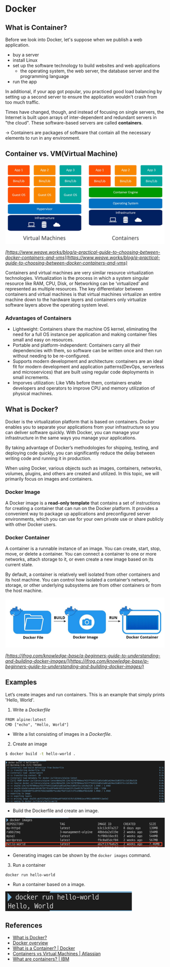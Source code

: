 # Docker

## What is Container?

Before we look into Docker, let's suppose when we publish a web application.

- buy a server
- install Linux
- set up the software technology to build websites and web applications
    - the operating system, the web server, the database server and the programming language
- run the app

In additional, if your app got popular, you practiced good load balancing by setting up a second server to ensure the application wouldn't crash from too much traffic.

Times have changed, though, and instead of focusing on single servers, the Internet is built upon arrays of inter-dependent and redundant servers in "the cloud". These software-based servers are called **containers**.

→ Containers are packages of software that contain all the necessary elements to run in any environment.

## Container vs. VM(Virtual Machine)
![containers-vs-virtual-machines](./images/containers-vs-virtual-machines.jpeg)

*[https://www.weave.works/blog/a-practical-guide-to-choosing-between-docker-containers-and-vms](https://www.weave.works/blog/a-practical-guide-to-choosing-between-docker-containers-and-vms)*

Containers and virtual machines are very similar resource virtualization technologies. Virtualization is the process in which a system singular resource like RAM, CPU, Disk, or Networking can be ‘virtualized’ and represented as multiple resources. The key differentiator between containers and virtual machines is that virtual machines virtualize an entire machine down to the hardware layers and containers only virtualize software layers above the operating system level.

### Advantages of Containers

- Lightweight: Containers share the machine OS kernel, eliminating the need for a full OS instance per application and making container files small and easy on resources.
- Portable and platform-independent: Containers carry all their dependencies with them, so software can be written once and then run without needing to be re-configured.
- Supports modern development and architecture: containers are an ideal fit for modern development and application patterns(DevOps, serverless and microservices) that are built using regular code deployments in small increments.
- Imporves utilization: Like VMs before them, containers enable developers and operators to improve CPU and memory utilization of physical machines.

## What is Docker?

Docker is the virtualization platform that is based on containers. Docker enables you to separate your applications from your infrastructure so you can deliver software quickly. With Docker, you can manage your infrastructure in the same ways you manage your applications.

By taking advantage of Docker’s methodologies for shipping, testing, and deploying code quickly, you can significantly reduce the delay between writing code and running it in production.

When using Docker, various objects such as images, containers, networks, volumes, plugins, and others are created and utilized. In this topic, we will primarily focus on images and containers.

### Docker Image

A Docker image is a **read-only template** that contains a set of instructions for creating a container that can run on the Docker platform. It provides a convenient way to package up applications and preconfigured server environments, which you can use for your own private use or share publicly with other Docker users.

### Docker Container

A container is a runnable instance of an image. You can create, start, stop, move, or delete a container. You can connect a container to one or more networks, attach storage to it, or even create a new image based on its current state.

By default, a container is relatively well isolated from other containers and its host machine. You can control how isolated a container’s network, storage, or other underlying subsystems are from other containers or from the host machine.

![docker-image-and-container](./images/docker-image-and-container.jpeg)

*[https://jfrog.com/knowledge-base/a-beginners-guide-to-understanding-and-building-docker-images/](https://jfrog.com/knowledge-base/a-beginners-guide-to-understanding-and-building-docker-images/)*

## Examples

Let’s create images and run containers. This is an example that simply prints 'Hello, World'.

1. Write a *Dockerfile*

```docker
FROM alpine:latest
CMD ["echo", "Hello, World"]
```
- Write a list consisting of images in a *Dockerfile*.

2. Create an image

```bash
$ docker build -t hello-world .
```

![docker-example-1](./images/docker-example-1.png)

- Build the Dockerfile and create an image.

![docker-example-2](./images/docker-example-2.png)

- Generating images can be shown by the `docker images` command.

3. Run a container

```bash
docker run hello-world
```

- Run a container based on a image.

![docker-example-3](./images/docker-example-3.png)


## References

- [What is Docker?](https://opensource.com/resources/what-docker)
- [Docker overview](https://docs.docker.com/get-started/overview/)
- [What is a Container? | Docker](https://www.docker.com/resources/what-container/)
- [Containers vs Virtual Machines | Atlassian](https://www.atlassian.com/microservices/cloud-computing/containers-vs-vms)
- [What are containers?  | IBM](https://www.ibm.com/topics/containers)
